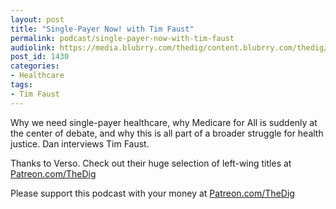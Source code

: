 ```yaml
---
layout: post
title: "Single-Payer Now! with Tim Faust"
permalink: podcast/single-payer-now-with-tim-faust
audiolink: https://media.blubrry.com/thedig/content.blubrry.com/thedig/The_Dig-EP_232-Faust.mp3
post_id: 1430
categories: 
- Healthcare
tags: 
- Tim Faust
---
```


Why we need single-payer healthcare, why Medicare for All is suddenly at the center of debate, and why this is all part of a broader struggle for health justice. Dan interviews Tim Faust.

Thanks to Verso. Check out their huge selection of left-wing titles at 
[Patreon.com/TheDig](https://Patreon.com/TheDig)

Please support this podcast with your money at 
[Patreon.com/TheDig](https://Patreon.com/TheDig)